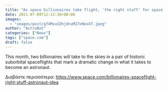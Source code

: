 ```yaml
---
title: "As space billionaires take flight, 'the right stuff' for space travel enters a new era"
date: 2021-07-09T12:12:36+00:00
images:
  - "images/post/gf4MvuCDhjdnuMZ7oNoxkT.jpeg"
author: "AstroBot"
categories: ["News"]
tags: ["space.com"]
draft: false
---
```


This month, two billionaires will take to the skies in a pair of historic suborbital spaceflights that mark a dramatic change in what it takes to become an astronaut. 

Διαβάστε περισσότερα: https://www.space.com/billionaires-spaceflight-right-stuff-astronaut-idea
